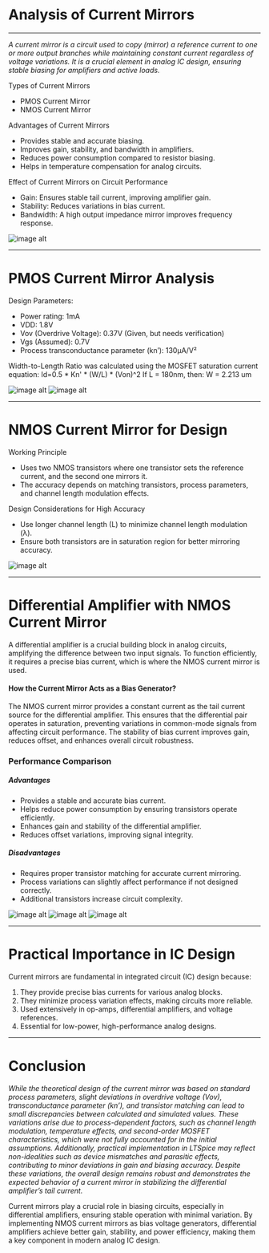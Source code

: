 # Analysis of Current Mirrors
---
_*A current mirror is a circuit used to copy (mirror) a reference current to one or more output branches while maintaining constant current regardless of voltage variations. It is a crucial element in analog IC design, ensuring stable biasing for amplifiers and active loads.*_

Types of Current Mirrors
* PMOS Current Mirror
* NMOS Current Mirror

Advantages of Current Mirrors

* Provides stable and accurate biasing.
* Improves gain, stability, and bandwidth in amplifiers.
* Reduces power consumption compared to resistor biasing.
* Helps in temperature compensation for analog circuits.

Effect of Current Mirrors on Circuit Performance

* Gain: Ensures stable tail current, improving amplifier gain.
* Stability: Reduces variations in bias current.
* Bandwidth: A high output impedance mirror improves frequency response.

![image alt](https://github.com/harshithabm08/LinearIntegratedCircuits/blob/956265d73497b6b407d9ba6d11ad3b08e34759a3/Current-Mirror-Circuit.png)

---

# PMOS Current Mirror Analysis

Design Parameters:

* Power rating: 1mA
* VDD: 1.8V
* Vov (Overdrive Voltage): 0.37V (Given, but needs verification)
* Vgs (Assumed): 0.7V
* Process transconductance parameter (kn’): 130μA/V²
  
Width-to-Length Ratio was calculated using the MOSFET saturation current equation: Id=0.5 * Kn' * (W/L) * (Von)^2
If L = 180nm, then:
W = 2.213 um

![image alt](https://github.com/harshithabm08/LinearIntegratedCircuits/blob/9496c5f32e88c07bcffb8bc416f98652e906205c/CM_P_OP.png)
![image alt](https://github.com/harshithabm08/LinearIntegratedCircuits/blob/9496c5f32e88c07bcffb8bc416f98652e906205c/CM_P.png)

---

# NMOS Current Mirror for Design

Working Principle

* Uses two NMOS transistors where one transistor sets the reference current, and the second one mirrors it.
* The accuracy depends on matching transistors, process parameters, and channel length modulation effects.

Design Considerations for High Accuracy
* Use longer channel length (L) to minimize channel length modulation (λ).
* Ensure both transistors are in saturation region for better mirroring accuracy.

![image alt](https://github.com/harshithabm08/LinearIntegratedCircuits/blob/9496c5f32e88c07bcffb8bc416f98652e906205c/CM_N.png)

---

# Differential Amplifier with NMOS Current Mirror

A differential amplifier is a crucial building block in analog circuits, amplifying the difference between two input signals. To function efficiently, 
it requires a precise bias current, which is where the NMOS current mirror is used.

#### How the Current Mirror Acts as a Bias Generator?

The NMOS current mirror provides a constant current as the tail current source for the differential amplifier.
This ensures that the differential pair operates in saturation, preventing variations in common-mode signals from affecting circuit performance.
The stability of bias current improves gain, reduces offset, and enhances overall circuit robustness.


### Performance Comparison

##### Advantages

* Provides a stable and accurate bias current.
* Helps reduce power consumption by ensuring transistors operate efficiently.
* Enhances gain and stability of the differential amplifier.
* Reduces offset variations, improving signal integrity.

##### Disadvantages

* Requires proper transistor matching for accurate current mirroring.
* Process variations can slightly affect performance if not designed correctly.
* Additional transistors increase circuit complexity.

![image alt](https://github.com/harshithabm08/LinearIntegratedCircuits/blob/9496c5f32e88c07bcffb8bc416f98652e906205c/CMDA_OP.png)
![image alt](https://github.com/harshithabm08/LinearIntegratedCircuits/blob/9496c5f32e88c07bcffb8bc416f98652e906205c/CMDA_T.png)
![image alt](https://github.com/harshithabm08/LinearIntegratedCircuits/blob/c8588c5b6b910d538a7be503224e7863f1fc6855/CM_AC.png)

---

# Practical Importance in IC Design

Current mirrors are fundamental in integrated circuit (IC) design because:

1. They provide precise bias currents for various analog blocks.
2. They minimize process variation effects, making circuits more reliable.
3. Used extensively in op-amps, differential amplifiers, and voltage references.
4. Essential for low-power, high-performance analog designs.
---

# Conclusion

_While the theoretical design of the current mirror was based on standard process parameters, slight deviations in overdrive voltage (Vov), transconductance parameter (kn’), and transistor matching can lead to small discrepancies between calculated and simulated values. These variations arise due to process-dependent factors, such as channel length modulation, temperature effects, and second-order MOSFET characteristics, which were not fully accounted for in the initial assumptions. Additionally, practical implementation in LTSpice may reflect non-idealities such as device mismatches and parasitic effects, contributing to minor deviations in gain and biasing accuracy. Despite these variations, the overall design remains robust and demonstrates the expected behavior of a current mirror in stabilizing the differential amplifier’s tail current._


Current mirrors play a crucial role in biasing circuits, especially in differential amplifiers, ensuring stable operation with minimal variation. 
By implementing NMOS current mirrors as bias voltage generators, differential amplifiers achieve better gain, stability, and power efficiency, making them a key component in modern analog IC design.


